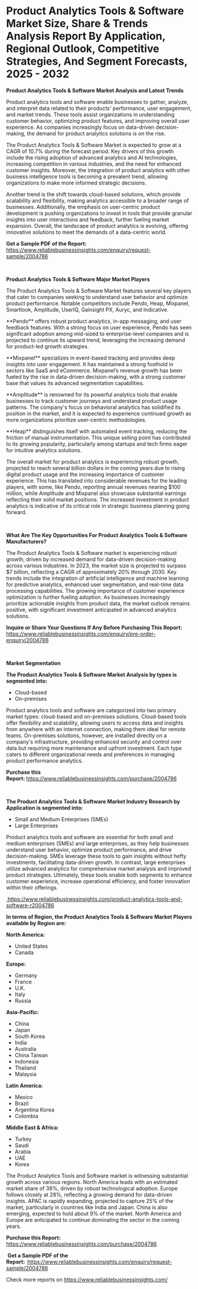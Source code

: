 <p><h1>Product Analytics Tools & Software Market Size, Share & Trends Analysis Report By Application, Regional Outlook, Competitive Strategies, And Segment Forecasts, 2025 - 2032</h1></p><p><strong>Product Analytics Tools & Software Market Analysis and Latest Trends</strong></p>
<p><p>Product analytics tools and software enable businesses to gather, analyze, and interpret data related to their products' performance, user engagement, and market trends. These tools assist organizations in understanding customer behavior, optimizing product features, and improving overall user experience. As companies increasingly focus on data-driven decision-making, the demand for product analytics solutions is on the rise.</p><p>The Product Analytics Tools & Software Market is expected to grow at a CAGR of 10.7% during the forecast period. Key drivers of this growth include the rising adoption of advanced analytics and AI technologies, increasing competition in various industries, and the need for enhanced customer insights. Moreover, the integration of product analytics with other business intelligence tools is becoming a prevalent trend, allowing organizations to make more informed strategic decisions.</p><p>Another trend is the shift towards cloud-based solutions, which provide scalability and flexibility, making analytics accessible to a broader range of businesses. Additionally, the emphasis on user-centric product development is pushing organizations to invest in tools that provide granular insights into user interactions and feedback, further fueling market expansion. Overall, the landscape of product analytics is evolving, offering innovative solutions to meet the demands of a data-centric world.</p></p>
<p><strong>Get a Sample PDF of the Report:&nbsp;</strong> <a href="https://www.reliablebusinessinsights.com/enquiry/request-sample/2004786?utm_campaign=3383&utm_medium=2&utm_source=Github&utm_content=ia&utm_term=29032025&utm_id=product-analytics-tools-software">https://www.reliablebusinessinsights.com/enquiry/request-sample/2004786</a></p>
<p>&nbsp;</p>
<p><strong>Product Analytics Tools & Software Major Market Players</strong></p>
<p><p>The Product Analytics Tools & Software Market features several key players that cater to companies seeking to understand user behavior and optimize product performance. Notable competitors include Pendo, Heap, Mixpanel, Smartlook, Amplitude, UserIQ, Gainsight PX, Auryc, and Indicative.</p><p>**Pendo** offers robust product analytics, in-app messaging, and user feedback features. With a strong focus on user experience, Pendo has seen significant adoption among mid-sized to enterprise-level companies and is projected to continue its upward trend, leveraging the increasing demand for product-led growth strategies. </p><p>**Mixpanel** specializes in event-based tracking and provides deep insights into user engagement. It has maintained a strong foothold in sectors like SaaS and eCommerce. Mixpanel’s revenue growth has been fueled by the rise in data-driven decision-making, with a strong customer base that values its advanced segmentation capabilities.</p><p>**Amplitude** is renowned for its powerful analytics tools that enable businesses to track customer journeys and understand product usage patterns. The company's focus on behavioral analytics has solidified its position in the market, and it is expected to experience continued growth as more organizations prioritize user-centric methodologies.</p><p>**Heap** distinguishes itself with automated event tracking, reducing the friction of manual instrumentation. This unique selling point has contributed to its growing popularity, particularly among startups and tech firms eager for intuitive analytics solutions.</p><p>The overall market for product analytics is experiencing robust growth, projected to reach several billion dollars in the coming years due to rising digital product usage and the increasing importance of customer experience. This has translated into considerable revenues for the leading players, with some, like Pendo, reporting annual revenues nearing $100 million, while Amplitude and Mixpanel also showcase substantial earnings reflecting their solid market positions. The increased investment in product analytics is indicative of its critical role in strategic business planning going forward.</p></p>
<p>&nbsp;</p>
<p><strong>What Are The Key Opportunities For Product Analytics Tools & Software Manufacturers?</strong></p>
<p><p>The Product Analytics Tools & Software market is experiencing robust growth, driven by increased demand for data-driven decision-making across various industries. In 2023, the market size is projected to surpass $7 billion, reflecting a CAGR of approximately 20% through 2030. Key trends include the integration of artificial intelligence and machine learning for predictive analytics, enhanced user segmentation, and real-time data processing capabilities. The growing importance of customer experience optimization is further fueling adoption. As businesses increasingly prioritize actionable insights from product data, the market outlook remains positive, with significant investment anticipated in advanced analytics solutions.</p></p>
<p><strong>Inquire or Share Your Questions If Any Before Purchasing This Report:</strong> <a href="https://www.reliablebusinessinsights.com/enquiry/pre-order-enquiry/2004786?utm_campaign=3383&utm_medium=2&utm_source=Github&utm_content=ia&utm_term=29032025&utm_id=product-analytics-tools-software">https://www.reliablebusinessinsights.com/enquiry/pre-order-enquiry/2004786</a></p>
<p>&nbsp;</p>
<p><strong>Market Segmentation</strong></p>
<p><strong>The Product Analytics Tools & Software Market Analysis by types is segmented into:</strong></p>
<p><ul><li>Cloud-based</li><li>On-premises</li></ul></p>
<p><p>Product analytics tools and software are categorized into two primary market types: cloud-based and on-premises solutions. Cloud-based tools offer flexibility and scalability, allowing users to access data and insights from anywhere with an internet connection, making them ideal for remote teams. On-premises solutions, however, are installed directly on a company's infrastructure, providing enhanced security and control over data but requiring more maintenance and upfront investment. Each type caters to different organizational needs and preferences in managing product performance analytics.</p></p>
<p><strong>Purchase this Report:&nbsp;</strong><a href="https://www.reliablebusinessinsights.com/purchase/2004786?utm_campaign=3383&utm_medium=2&utm_source=Github&utm_content=ia&utm_term=29032025&utm_id=product-analytics-tools-software">https://www.reliablebusinessinsights.com/purchase/2004786</a></p>
<p>&nbsp;</p>
<p><strong>The Product Analytics Tools & Software Market Industry Research by Application is segmented into:</strong></p>
<p><ul><li>Small and Medium Enterprises (SMEs)</li><li>Large Enterprises</li></ul></p>
<p><p>Product analytics tools and software are essential for both small and medium enterprises (SMEs) and large enterprises, as they help businesses understand user behavior, optimize product performance, and drive decision-making. SMEs leverage these tools to gain insights without hefty investments, facilitating data-driven growth. In contrast, large enterprises utilize advanced analytics for comprehensive market analysis and improved product strategies. Ultimately, these tools enable both segments to enhance customer experience, increase operational efficiency, and foster innovation within their offerings.</p></p>
<p><a href="https://www.reliablebusinessinsights.com/product-analytics-tools-and-software-r2004786?utm_campaign=3383&utm_medium=2&utm_source=Github&utm_content=ia&utm_term=29032025&utm_id=product-analytics-tools-software">&nbsp;https://www.reliablebusinessinsights.com/product-analytics-tools-and-software-r2004786</a></p>
<p><strong>In terms of Region, the Product Analytics Tools & Software Market Players available by Region are:</strong></p>
<p>
    <p> <strong> North America: </strong>
        <ul>
            <li>United States</li>
            <li>Canada</li>
        </ul>
        </p> 
    <p> <strong> Europe: </strong>
        <ul>
            <li>Germany</li>
            <li>France</li>
            <li>U.K.</li>
            <li>Italy</li>
            <li>Russia</li>
        </ul>
        </p> 
    <p> <strong> Asia-Pacific: </strong>
        <ul>
            <li>China</li>
            <li>Japan</li>
            <li>South Korea</li>
            <li>India</li>
            <li>Australia</li>
            <li>China Taiwan</li>
            <li>Indonesia</li>
            <li>Thailand</li>
            <li>Malaysia</li>
        </ul>
        </p> 
    <p> <strong> Latin America: </strong>
        <ul>
            <li>Mexico</li>
            <li>Brazil</li>
            <li>Argentina Korea</li>
            <li>Colombia</li>
        </ul>
        </p> 
    <p> <strong> Middle East & Africa: </strong>
        <ul>
            <li>Turkey</li>
            <li>Saudi</li>
            <li>Arabia</li>
            <li>UAE</li>
            <li>Korea</li>
        </ul>
    </p>
    </p>
<p><p>The Product Analytics Tools and Software market is witnessing substantial growth across various regions. North America leads with an estimated market share of 38%, driven by robust technological adoption. Europe follows closely at 28%, reflecting a growing demand for data-driven insights. APAC is rapidly expanding, projected to capture 25% of the market, particularly in countries like India and Japan. China is also emerging, expected to hold about 9% of the market. North America and Europe are anticipated to continue dominating the sector in the coming years.</p></p>
<p><strong>Purchase this Report: </strong><a href="https://www.reliablebusinessinsights.com/purchase/2004786?utm_campaign=3383&utm_medium=2&utm_source=Github&utm_content=ia&utm_term=29032025&utm_id=product-analytics-tools-software">https://www.reliablebusinessinsights.com/purchase/2004786</a></p>
<p>&nbsp;<strong>Get a Sample PDF of the Report:&nbsp;&nbsp;</strong><a href="https://www.reliablebusinessinsights.com/enquiry/request-sample/2004786?utm_campaign=3383&utm_medium=2&utm_source=Github&utm_content=ia&utm_term=29032025&utm_id=product-analytics-tools-software">https://www.reliablebusinessinsights.com/enquiry/request-sample/2004786</a></p>
<p><strong></strong></p>
<p>Check more reports on <a href="https://www.reliablebusinessinsights.com/?utm_campaign=3383&utm_medium=2&utm_source=Github&utm_content=ia&utm_term=29032025&utm_id=product-analytics-tools-software">https://www.reliablebusinessinsights.com/</a></p>